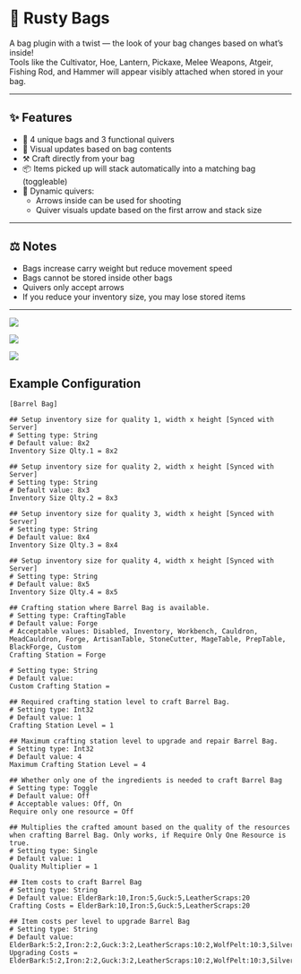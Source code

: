 # 👜 Rusty Bags

A bag plugin with a twist — the look of your bag changes based on what’s inside!  
Tools like the Cultivator, Hoe, Lantern, Pickaxe, Melee Weapons, Atgeir, Fishing Rod, and Hammer will appear visibly attached when stored in your bag.

---

## ✨ Features

- 🧳 4 unique bags and 3 functional quivers
- 🧵 Visual updates based on bag contents
- ⚒️ Craft directly from your bag
- 📦 Items picked up will stack automatically into a matching bag (toggleable)
- 🏹 Dynamic quivers:
    - Arrows inside can be used for shooting
    - Quiver visuals update based on the first arrow and stack size

---

## ⚖️ Notes

- Bags increase carry weight but reduce movement speed
- Bags cannot be stored inside other bags
- Quivers only accept arrows
- If you reduce your inventory size, you may lose stored items

---

![](https://i.imgur.com/PSH6qZ3.png)

![](https://i.imgur.com/5u5FEX8.png)

![](https://i.imgur.com/ZzjP5Ze.png)


## Example Configuration
```properties
[Barrel Bag]

## Setup inventory size for quality 1, width x height [Synced with Server]
# Setting type: String
# Default value: 8x2
Inventory Size Qlty.1 = 8x2

## Setup inventory size for quality 2, width x height [Synced with Server]
# Setting type: String
# Default value: 8x3
Inventory Size Qlty.2 = 8x3

## Setup inventory size for quality 3, width x height [Synced with Server]
# Setting type: String
# Default value: 8x4
Inventory Size Qlty.3 = 8x4

## Setup inventory size for quality 4, width x height [Synced with Server]
# Setting type: String
# Default value: 8x5
Inventory Size Qlty.4 = 8x5

## Crafting station where Barrel Bag is available.
# Setting type: CraftingTable
# Default value: Forge
# Acceptable values: Disabled, Inventory, Workbench, Cauldron, MeadCauldron, Forge, ArtisanTable, StoneCutter, MageTable, PrepTable, BlackForge, Custom
Crafting Station = Forge

# Setting type: String
# Default value: 
Custom Crafting Station = 

## Required crafting station level to craft Barrel Bag.
# Setting type: Int32
# Default value: 1
Crafting Station Level = 1

## Maximum crafting station level to upgrade and repair Barrel Bag.
# Setting type: Int32
# Default value: 4
Maximum Crafting Station Level = 4

## Whether only one of the ingredients is needed to craft Barrel Bag
# Setting type: Toggle
# Default value: Off
# Acceptable values: Off, On
Require only one resource = Off

## Multiplies the crafted amount based on the quality of the resources when crafting Barrel Bag. Only works, if Require Only One Resource is true.
# Setting type: Single
# Default value: 1
Quality Multiplier = 1

## Item costs to craft Barrel Bag
# Setting type: String
# Default value: ElderBark:10,Iron:5,Guck:5,LeatherScraps:20
Crafting Costs = ElderBark:10,Iron:5,Guck:5,LeatherScraps:20

## Item costs per level to upgrade Barrel Bag
# Setting type: String
# Default value: ElderBark:5:2,Iron:2:2,Guck:3:2,LeatherScraps:10:2,WolfPelt:10:3,Silver:5:3,WolfClaw:5:3,WolfHairBundle:5:3,WolfPelt:5:4,Silver:2:4,WolfClaw:3:4,WolfHairBundle:2:4
Upgrading Costs = ElderBark:5:2,Iron:2:2,Guck:3:2,LeatherScraps:10:2,WolfPelt:10:3,Silver:5:3,WolfClaw:5:3,WolfHairBundle:5:3,WolfPelt:5:4,Silver:2:4,WolfClaw:3:4,WolfHairBundle:2:4
```